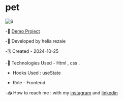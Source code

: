 # pet

![6](https://github.com/user-attachments/assets/27eab9eb-bbf0-4fbe-992a-531a28302b82)



-🔗 [Demo Project](https://helia-rz79.github.io/pet/)

-🙍 Developed by helia rezaie

-🗓️ Created - 2024-10-25

-📱 Technologies Used - Html , css .

- Hooks Used : useState 

- Role - Frontend

-📥 How to reach me : with my [instagram](https://www.instagram.com/helia.r-web) and [linkedin](https://www.linkedin.com/in/helia-rezaie-web)
